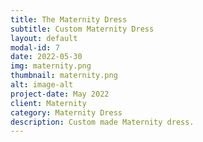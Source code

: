 ```yaml
---
title: The Maternity Dress
subtitle: Custom Maternity Dress
layout: default
modal-id: 7
date: 2022-05-30
img: maternity.png 
thumbnail: maternity.png 
alt: image-alt
project-date: May 2022
client: Maternity
category: Maternity Dress
description: Custom made Maternity dress.
---
```



